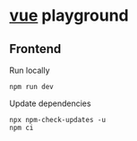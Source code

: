 # [vue](https://vuejs.org/) playground

## Frontend

Run locally

    npm run dev

Update dependencies

    npx npm-check-updates -u
    npm ci
